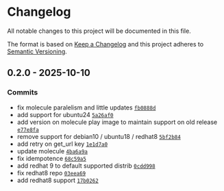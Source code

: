 # Changelog

All notable changes to this project will be documented in this file.

The format is based on [Keep a Changelog](https://keepachangelog.com/en/1.0.0/)
and this project adheres to [Semantic Versioning](https://semver.org/spec/v2.0.0.html).

## 0.2.0 - 2025-10-10

### Commits

- fix molecule paralelism and little updates [`fb0888d`](https://gitlab.pleal.ovh/ansible-roles_base/ansible-apps_fluentbit/commit/fb0888d2e8495973a24c23ed6fa59c3e4219367b)
- add support for ubuntu24 [`5a26af0`](https://gitlab.pleal.ovh/ansible-roles_base/ansible-apps_fluentbit/commit/5a26af0b429c709ab4c563be5bac34be94feab54)
- add version on molecule play image to maintain support on old release [`e77e8fa`](https://gitlab.pleal.ovh/ansible-roles_base/ansible-apps_fluentbit/commit/e77e8fa29425e594f97af542049c2f5471b85a01)
- remove support for debian10 / ubuntu18 / redhat8 [`5bf2b84`](https://gitlab.pleal.ovh/ansible-roles_base/ansible-apps_fluentbit/commit/5bf2b84ac1d48e1148a9360098f1b00f7fe94a8b)
- add retry on get_url key [`1e1d7a0`](https://gitlab.pleal.ovh/ansible-roles_base/ansible-apps_fluentbit/commit/1e1d7a09858728c99d95e9d0f33ea4d65e310afe)
- update molecule [`4ba6a9a`](https://gitlab.pleal.ovh/ansible-roles_base/ansible-apps_fluentbit/commit/4ba6a9aa4dbf2f316ead08e605770d029185dfc1)
- fix idempotence [`68c59a5`](https://gitlab.pleal.ovh/ansible-roles_base/ansible-apps_fluentbit/commit/68c59a5e78c784b25f34530605b810aa4a6fec87)
- add redhat 9 to default supported distrib [`0cdd998`](https://gitlab.pleal.ovh/ansible-roles_base/ansible-apps_fluentbit/commit/0cdd99887ad5986b58b0adebbdb312cbe8b73353)
- fix redhat8 repo [`03eea69`](https://gitlab.pleal.ovh/ansible-roles_base/ansible-apps_fluentbit/commit/03eea69f65f077b8c4077a89d5afe736b4231f89)
- add redhat8 support [`17b0262`](https://gitlab.pleal.ovh/ansible-roles_base/ansible-apps_fluentbit/commit/17b0262b39e3f0397fb095ba4b7c6ecf6d1d6037)
